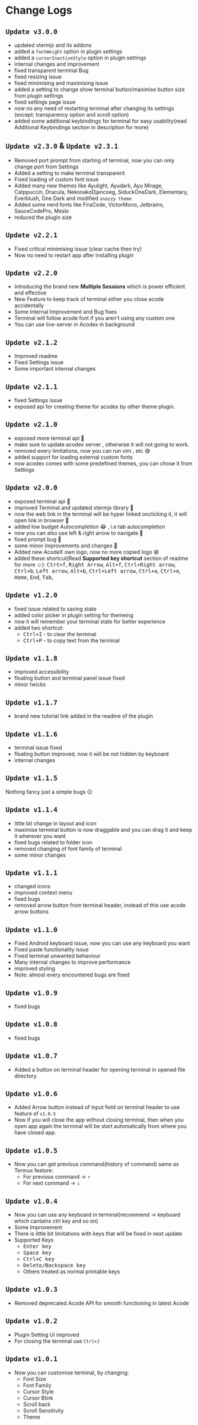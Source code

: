 # Change Logs

## `Update v3.0.0`

- updated xtermjs and its addons
- added a `fontWeight` option in plugin settings
- added a `cursorInactiveStyle` option in plugin settings
- internal changes and improvement
- fixed transparent terminal Bug
- fixed resizing issue
- fixed minimising and maximising issue
- added a setting to change show terminal button/maximise button size from plugin settings
- fixed settings page issue
- now no any need of restarting terminal after changing its settings (except: transparency option and scroll option)
- added some additional keybindings for terminal for easy usability(read Additional Keybindings section in description for more)

## `Update v2.3.0` & `Update v2.3.1`

- Removed port prompt from starting of terminal, now you can only change port from Settings
- Added a setting to make terminal transparent
- Fixed loading of custom font issue
- Added many new themes like Ayulight, Ayudark, Ayu Mirage, Catppuccin, Dracula, NekonakoDjancoeg, SiduckOneDark, Elementary, Everblush, One Dark and modified `snazzy theme`
- Added some nerd fonts like FiraCode, VictorMono, Jetbrains, SauceCodePro, Meslo
- reduced the plugin size

## `Update v2.2.1`

- Fixed critical minimising issue (clear cache then try)
- Now no need to restart app after installing plugin

## `Update v2.2.0`

- Introducing the brand new **Multiple Sessions** which is power efficient and effective
- New Feature to keep track of terminal either you close acode accidentally
- Some Internal Improvement and Bug fixes
- Terminal will follow acode font if you aren't using any custom one
- You can use live-server in Acodex in background

## `Update v2.1.2`

-   Improved readme
-   Fixed Settings issue
-   Some important internal changes

## `Update v2.1.1`

-   fixed Settings issue
-   exposed api for creating theme for acodex by other theme plugin.

## `Update v2.1.0`

-   exposed more terminal api 🔌
-   make sure to update acodex server , otherwise it will not going to work.
-   removed every limitations, now you can run vim , etc 😅
-   added support for loading external custom fonts
-   now acodex comes with some predefined themes, you can chose it from Settings

## `Update v2.0.0`

-   exposed terminal api 🔌
-   improved Terminal and updated xtermjs library 🔼
-   now the web link in the terminal will be hyper linked onclicking it, it will open link in browser 🔗
-   added low budget Autocompletion 😂 , i.e tab autocompletion
-   now you can also use left & right arrow to navigate 🧭
-   fixed prompt bug 🐞
-   some minor improvements and changes 🤫
-   Added new AcodeX own logo, now no more copied logo 😅
-   added these shortcut(Read <strong>Supported key shortcut</strong> section of readme for more ☺️): <kbd>Ctrt+f</kbd>, <kbd>Right Arrow</kbd>, <kbd>Alt+f</kbd>, <kbd>Ctrl+Right arrow</kbd>, <kbd>Ctrl+b</kbd>, <kbd>Left arrow</kbd>, <kbd>Alt+b</kbd>, <kbd>Ctrl+Left arrow</kbd>, <kbd>Ctrl+a</kbd>, <kbd>Ctrl+e</kbd>, <kbd>Home</kbd>, <kbd>End</kbd>, <kbd>Tab</kbd>,

## `Update v1.2.0`

-   fixed issue related to saving state
-   added color picker in plugin setting for themeing
-   now it will remember your terminal state for better experience
-   added two shortcut:
    -   <kbd>Ctrl+I</kbd> - to clear the terminal
    -   <kbd>Ctrl+P</kbd> - to copy text from the terminal

## `Update v1.1.8`

-   improved accessibility
-   floating button and terminal panel issue fixed
-   minor twicks

## `Update v1.1.7`

-   brand new tutorial link added in the readme of the plugin

## `Update v1.1.6`

-   terminal issue fixed
-   floating button improved, now it will be not hidden by keyboard
-   internal changes

## `Update v1.1.5`

Nothing fancy just a simple bugs 😑

## `Update v1.1.4`

-   little bit change in layout and icon
-   maximise terminal button is now draggable and you can drag it and keep it wherever you want
-   fixed bugs related to folder icon
-   removed changing of font family of terminal
-   some minor changes

## `Update v1.1.1`

-   changed icons
-   improved context menu
-   fixed bugs
-   removed arrow button from terminal header, instead of this use acode arrow buttons

## `Update v1.1.0`

-   Fixed Android keyboard issue, now you can use any keyboard you want
-   Fixed paste functionality issue
-   Fixed terminal unwanted behaviour
-   Many internal changes to improve performance
-   improved styling
-   Note: almost every encountered bugs are fixed

## `Update v1.0.9`

-   fixed bugs

## `Update v1.0.8`

-   fixed bugs

## `Update v1.0.7`

-   Added a button on terminal header for opening terminal in opened file directory.

## `Update v1.0.6`

-   Added Arrow button instead of input field on terminal header to use feature of <code>v1.0.5</code>
-   Now if you will close the app without closing terminal, then when you open app again the terminal will be start automatically from where you have closed app.

## `Update v1.0.5`

-   Now you can get previous command(history of command) same as Termux feature:
    -   For previous command -> <kbd>⇑</kbd>
    -   For next command -> <kbd>⇓</kbd>

## `Update v1.0.4`

-   Now you can use any keyboard in terminal(recommend -> keyboard which cantains ctrl key and so on)
-   Some Improvement
-   There is little bit limitations with keys that will be fixed in next update
-   Supported Keys
    -   <kbd>Enter key</kbd>
    -   <kbd>Space key</kbd>
    -   <kbd>Ctrl+C key</kbd>
    -   <kbd>Delete/Backspace key</kbd>
    -   Others treated as normal printable keys

## `Update v1.0.3`

-   Removed deprecated Acode API for smooth functioning in latest Acode

## `Update v1.0.2`

-   Plugin Setting Ui improved
-   For closing the terminal use <code>Ctrl+J</code>

## `Update v1.0.1`

-   Now you can customise terminal, by changing:
    -   Font Size
    -   Font Family
    -   Cursor Style
    -   Cursor Blink
    -   Scroll back
    -   Scroll Sensitivity
    -   Theme
